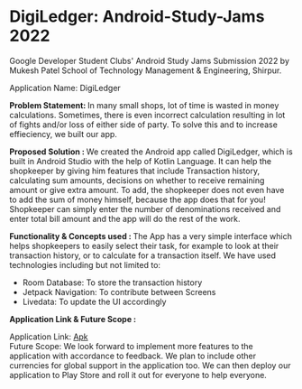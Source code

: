 # DigiLedger: Android-Study-Jams 2022
Google Developer Student Clubs' Android Study Jams Submission 2022 by Mukesh Patel School of Technology Management &amp; Engineering, Shirpur.

  Application Name: DigiLedger

  <b> Problem Statement: </b>
  In many small shops, lot of time is wasted in money calculations. Sometimes, there is even incorrect calculation resulting in lot of fights and/or loss of either side of party. To solve this and to increase effieciency, we built our app. 

  <b> Proposed Solution : </b>
  We created the Android app called DigiLedger, which is built in Android Studio with the help of Kotlin Language. It can help the shopkeeper by giving him features that include Transaction history, calculating sum amounts, decisions on whether to receive remaining amount or give extra amount. To add, the shopkeeper does not even have to add the sum of money himself, because the app does that for you! Shopkeeper can simply enter the number of denominations received and enter total bill amount and the app will do the rest of the work.

  <b> Functionality & Concepts used : </b>
The App has a very simple interface which helps shopkeepers to easily select their task, for example to look at their transaction history, or to calculate for a transaction itself. We have used technologies including but not limited to:
- Room Database: To store the transaction history
- Jetpack Navigation: To contribute between Screens
- Livedata: To update the UI accordingly

<b> Application Link & Future Scope : </b>

Application Link: [Apk](TBD)
<br>
Future Scope: We look forward to implement more features to the application with accordance to feedback. We plan to include other currencies for global support in the application too.
  We can then deploy our application to Play Store and roll it out for everyone to help everyone.
